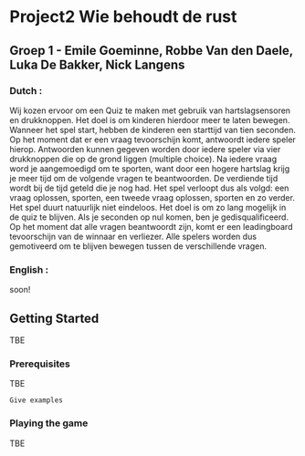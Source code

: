 # Project2 Wie behoudt de rust
## Groep 1 - Emile Goeminne, Robbe Van den Daele, Luka De Bakker, Nick Langens

### Dutch :

Wij kozen ervoor om een Quiz te maken met gebruik van hartslagsensoren en drukknoppen. Het doel is om kinderen hierdoor meer te laten bewegen. Wanneer het spel start, hebben de kinderen een starttijd van tien seconden.
Op het moment dat er een vraag tevoorschijn komt, antwoordt iedere speler hierop. Antwoorden kunnen gegeven worden door iedere speler via vier drukknoppen die op de grond liggen (multiple choice).
Na iedere vraag word je aangemoedigd om te sporten, want door een hogere hartslag krijg je meer tijd om de volgende vragen te beantwoorden.
De verdiende tijd wordt bij de tijd geteld die je nog had. Het spel verloopt dus als volgd: een vraag oplossen, sporten, een tweede vraag oplossen, sporten en zo verder. Het spel duurt natuurlijk niet eindeloos.
Het doel is om zo lang mogelijk in de quiz te blijven. Als je seconden op nul komen, ben je gedisqualificeerd. Op het moment dat alle vragen beantwoordt zijn, komt er een leadingboard tevoorschijn van de winnaar en verliezer.
Alle spelers worden dus gemotiveerd om te blijven bewegen tussen de verschillende vragen.

### English :

soon!

## Getting Started

TBE

### Prerequisites

TBE

```
Give examples
```

### Playing the game

TBE
